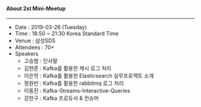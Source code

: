 #### About 2st Mini-Meetup
---
* Date : 2019-03-26 (Tuesday) 
* Time : 18:50 ~ 21:30 Korea Standard Time
* Venue : 삼성SDS 
* Attendees : 70+
* Speakers
    * 고승범 : 인사말
    * 김현준 : Kafka를 활용한 캐시 로그 처리
    * 이은학 : Kafka를 활용한 Elasticsearch 실무프로젝트 소개
    * 정원빈 : Kafka를 활용한 rabbitmq 로그 처리
	* 이동진 : Kafka-Streams-Interactive-Queries
	* 강한구 : Kafka 프로듀서 & 컨슈머
